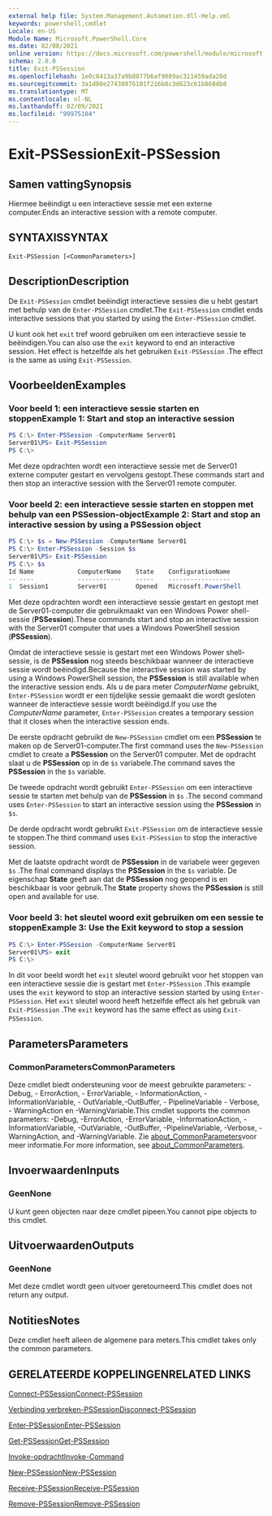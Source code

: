 ```yaml
---
external help file: System.Management.Automation.dll-Help.xml
keywords: powershell,cmdlet
Locale: en-US
Module Name: Microsoft.PowerShell.Core
ms.date: 02/08/2021
online version: https://docs.microsoft.com/powershell/module/microsoft.powershell.core/exit-pssession?view=powershell-5.1&WT.mc_id=ps-gethelp
schema: 2.0.0
title: Exit-PSSession
ms.openlocfilehash: 1e0c8413a37a9b8877b6af9089ac311459ada20d
ms.sourcegitcommit: 3a1d80e27438976101f216b8c3d623c61b868db8
ms.translationtype: MT
ms.contentlocale: nl-NL
ms.lasthandoff: 02/09/2021
ms.locfileid: "99975104"
---
```

# <span data-ttu-id="2277f-103">Exit-PSSession</span><span class="sxs-lookup"><span data-stu-id="2277f-103">Exit-PSSession</span></span>

## <span data-ttu-id="2277f-104">Samen vatting</span><span class="sxs-lookup"><span data-stu-id="2277f-104">Synopsis</span></span>
<span data-ttu-id="2277f-105">Hiermee beëindigt u een interactieve sessie met een externe computer.</span><span class="sxs-lookup"><span data-stu-id="2277f-105">Ends an interactive session with a remote computer.</span></span>

## <span data-ttu-id="2277f-106">SYNTAXIS</span><span class="sxs-lookup"><span data-stu-id="2277f-106">SYNTAX</span></span>

```
Exit-PSSession [<CommonParameters>]
```

## <span data-ttu-id="2277f-107">Description</span><span class="sxs-lookup"><span data-stu-id="2277f-107">Description</span></span>

<span data-ttu-id="2277f-108">De `Exit-PSSession` cmdlet beëindigt interactieve sessies die u hebt gestart met behulp van de `Enter-PSSession` cmdlet.</span><span class="sxs-lookup"><span data-stu-id="2277f-108">The `Exit-PSSession` cmdlet ends interactive sessions that you started by using the `Enter-PSSession` cmdlet.</span></span>

<span data-ttu-id="2277f-109">U kunt ook het `exit` tref woord gebruiken om een interactieve sessie te beëindigen.</span><span class="sxs-lookup"><span data-stu-id="2277f-109">You can also use the `exit` keyword to end an interactive session.</span></span> <span data-ttu-id="2277f-110">Het effect is hetzelfde als het gebruiken `Exit-PSSession` .</span><span class="sxs-lookup"><span data-stu-id="2277f-110">The effect is the same as using `Exit-PSSession`.</span></span>

## <span data-ttu-id="2277f-111">Voorbeelden</span><span class="sxs-lookup"><span data-stu-id="2277f-111">Examples</span></span>

### <span data-ttu-id="2277f-112">Voor beeld 1: een interactieve sessie starten en stoppen</span><span class="sxs-lookup"><span data-stu-id="2277f-112">Example 1: Start and stop an interactive session</span></span>

```powershell
PS C:\> Enter-PSSession -ComputerName Server01
Server01\PS> Exit-PSSession
PS C:\>
```

<span data-ttu-id="2277f-113">Met deze opdrachten wordt een interactieve sessie met de Server01 externe computer gestart en vervolgens gestopt.</span><span class="sxs-lookup"><span data-stu-id="2277f-113">These commands start and then stop an interactive session with the Server01 remote computer.</span></span>

### <span data-ttu-id="2277f-114">Voor beeld 2: een interactieve sessie starten en stoppen met behulp van een PSSession-object</span><span class="sxs-lookup"><span data-stu-id="2277f-114">Example 2: Start and stop an interactive session by using a PSSession object</span></span>

```powershell
PS C:\> $s = New-PSSession -ComputerName Server01
PS C:\> Enter-PSSession -Session $s
Server01\PS> Exit-PSSession
PS C:\> $s
Id Name            ComputerName    State    ConfigurationName
-- ----            ------------    -----    -----------------
1  Session1        Server01        Opened   Microsoft.PowerShell
```

<span data-ttu-id="2277f-115">Met deze opdrachten wordt een interactieve sessie gestart en gestopt met de Server01-computer die gebruikmaakt van een Windows Power shell-sessie (**PSSession**).</span><span class="sxs-lookup"><span data-stu-id="2277f-115">These commands start and stop an interactive session with the Server01 computer that uses a Windows PowerShell session (**PSSession**).</span></span>

<span data-ttu-id="2277f-116">Omdat de interactieve sessie is gestart met een Windows Power shell-sessie, is de **PSSession** nog steeds beschikbaar wanneer de interactieve sessie wordt beëindigd.</span><span class="sxs-lookup"><span data-stu-id="2277f-116">Because the interactive session was started by using a Windows PowerShell session, the **PSSession** is still available when the interactive session ends.</span></span> <span data-ttu-id="2277f-117">Als u de para meter _ComputerName_ gebruikt, `Enter-PSSession` wordt er een tijdelijke sessie gemaakt die wordt gesloten wanneer de interactieve sessie wordt beëindigd.</span><span class="sxs-lookup"><span data-stu-id="2277f-117">If you use the _ComputerName_ parameter, `Enter-PSSession` creates a temporary session that it closes when the interactive session ends.</span></span>

<span data-ttu-id="2277f-118">De eerste opdracht gebruikt de `New-PSSession` cmdlet om een **PSSession** te maken op de Server01-computer.</span><span class="sxs-lookup"><span data-stu-id="2277f-118">The first command uses the `New-PSSession` cmdlet to create a **PSSession** on the Server01 computer.</span></span> <span data-ttu-id="2277f-119">Met de opdracht slaat u de **PSSession** op in de `$s` variabele.</span><span class="sxs-lookup"><span data-stu-id="2277f-119">The command saves the **PSSession** in the `$s` variable.</span></span>

<span data-ttu-id="2277f-120">De tweede opdracht wordt gebruikt `Enter-PSSession` om een interactieve sessie te starten met behulp van de **PSSession** in `$s` .</span><span class="sxs-lookup"><span data-stu-id="2277f-120">The second command uses `Enter-PSSession` to start an interactive session using the **PSSession** in `$s`.</span></span>

<span data-ttu-id="2277f-121">De derde opdracht wordt gebruikt `Exit-PSSession` om de interactieve sessie te stoppen.</span><span class="sxs-lookup"><span data-stu-id="2277f-121">The third command uses `Exit-PSSession` to stop the interactive session.</span></span>

<span data-ttu-id="2277f-122">Met de laatste opdracht wordt de **PSSession** in de variabele weer gegeven `$s` .</span><span class="sxs-lookup"><span data-stu-id="2277f-122">The final command displays the **PSSession** in the `$s` variable.</span></span> <span data-ttu-id="2277f-123">De eigenschap **State** geeft aan dat de **PSSession** nog geopend is en beschikbaar is voor gebruik.</span><span class="sxs-lookup"><span data-stu-id="2277f-123">The **State** property shows the **PSSession** is still open and available for use.</span></span>

### <span data-ttu-id="2277f-124">Voor beeld 3: het sleutel woord exit gebruiken om een sessie te stoppen</span><span class="sxs-lookup"><span data-stu-id="2277f-124">Example 3: Use the Exit keyword to stop a session</span></span>

```powershell
PS C:\> Enter-PSSession -ComputerName Server01
Server01\PS> exit
PS C:\>
```

<span data-ttu-id="2277f-125">In dit voor beeld wordt het `exit` sleutel woord gebruikt voor het stoppen van een interactieve sessie die is gestart met `Enter-PSSession` .</span><span class="sxs-lookup"><span data-stu-id="2277f-125">This example uses the `exit` keyword to stop an interactive session started by using `Enter-PSSession`.</span></span> <span data-ttu-id="2277f-126">Het `exit` sleutel woord heeft hetzelfde effect als het gebruik van `Exit-PSSession` .</span><span class="sxs-lookup"><span data-stu-id="2277f-126">The `exit` keyword has the same effect as using `Exit-PSSession`.</span></span>

## <span data-ttu-id="2277f-127">Parameters</span><span class="sxs-lookup"><span data-stu-id="2277f-127">Parameters</span></span>

### <span data-ttu-id="2277f-128">CommonParameters</span><span class="sxs-lookup"><span data-stu-id="2277f-128">CommonParameters</span></span>

<span data-ttu-id="2277f-129">Deze cmdlet biedt ondersteuning voor de meest gebruikte parameters: -Debug, - ErrorAction, - ErrorVariable, - InformationAction, -InformationVariable, - OutVariable,-OutBuffer, - PipelineVariable - Verbose, - WarningAction en -WarningVariable.</span><span class="sxs-lookup"><span data-stu-id="2277f-129">This cmdlet supports the common parameters: -Debug, -ErrorAction, -ErrorVariable, -InformationAction, -InformationVariable, -OutVariable, -OutBuffer, -PipelineVariable, -Verbose, -WarningAction, and -WarningVariable.</span></span> <span data-ttu-id="2277f-130">Zie [about_CommonParameters](https://go.microsoft.com/fwlink/?LinkID=113216)voor meer informatie.</span><span class="sxs-lookup"><span data-stu-id="2277f-130">For more information, see [about_CommonParameters](https://go.microsoft.com/fwlink/?LinkID=113216).</span></span>

## <span data-ttu-id="2277f-131">Invoerwaarden</span><span class="sxs-lookup"><span data-stu-id="2277f-131">Inputs</span></span>

### <span data-ttu-id="2277f-132">Geen</span><span class="sxs-lookup"><span data-stu-id="2277f-132">None</span></span>

<span data-ttu-id="2277f-133">U kunt geen objecten naar deze cmdlet pipeen.</span><span class="sxs-lookup"><span data-stu-id="2277f-133">You cannot pipe objects to this cmdlet.</span></span>

## <span data-ttu-id="2277f-134">Uitvoerwaarden</span><span class="sxs-lookup"><span data-stu-id="2277f-134">Outputs</span></span>

### <span data-ttu-id="2277f-135">Geen</span><span class="sxs-lookup"><span data-stu-id="2277f-135">None</span></span>

<span data-ttu-id="2277f-136">Met deze cmdlet wordt geen uitvoer geretourneerd.</span><span class="sxs-lookup"><span data-stu-id="2277f-136">This cmdlet does not return any output.</span></span>

## <span data-ttu-id="2277f-137">Notities</span><span class="sxs-lookup"><span data-stu-id="2277f-137">Notes</span></span>

<span data-ttu-id="2277f-138">Deze cmdlet heeft alleen de algemene para meters.</span><span class="sxs-lookup"><span data-stu-id="2277f-138">This cmdlet takes only the common parameters.</span></span>

## <span data-ttu-id="2277f-139">GERELATEERDE KOPPELINGEN</span><span class="sxs-lookup"><span data-stu-id="2277f-139">RELATED LINKS</span></span>

[<span data-ttu-id="2277f-140">Connect-PSSession</span><span class="sxs-lookup"><span data-stu-id="2277f-140">Connect-PSSession</span></span>](Connect-PSSession.md)

[<span data-ttu-id="2277f-141">Verbinding verbreken-PSSession</span><span class="sxs-lookup"><span data-stu-id="2277f-141">Disconnect-PSSession</span></span>](Disconnect-PSSession.md)

[<span data-ttu-id="2277f-142">Enter-PSSession</span><span class="sxs-lookup"><span data-stu-id="2277f-142">Enter-PSSession</span></span>](Enter-PSSession.md)

[<span data-ttu-id="2277f-143">Get-PSSession</span><span class="sxs-lookup"><span data-stu-id="2277f-143">Get-PSSession</span></span>](Get-PSSession.md)

[<span data-ttu-id="2277f-144">Invoke-opdracht</span><span class="sxs-lookup"><span data-stu-id="2277f-144">Invoke-Command</span></span>](Invoke-Command.md)

[<span data-ttu-id="2277f-145">New-PSSession</span><span class="sxs-lookup"><span data-stu-id="2277f-145">New-PSSession</span></span>](New-PSSession.md)

[<span data-ttu-id="2277f-146">Receive-PSSession</span><span class="sxs-lookup"><span data-stu-id="2277f-146">Receive-PSSession</span></span>](Receive-PSSession.md)

[<span data-ttu-id="2277f-147">Remove-PSSession</span><span class="sxs-lookup"><span data-stu-id="2277f-147">Remove-PSSession</span></span>](Remove-PSSession.md)
